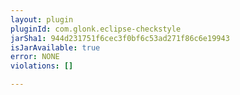 ```yaml
---
layout: plugin
pluginId: com.glonk.eclipse-checkstyle
jarSha1: 944d231751f6cec3f0bf6c53ad271f86c6e19943
isJarAvailable: true
error: NONE
violations: []

---
```

